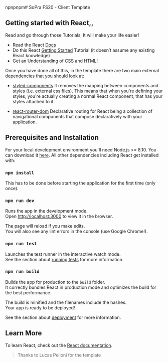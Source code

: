 npnpnpm# SoPra FS20 - Client Template

## Getting started with React,,

Read and go through those Tutorials, It will make your life easier!

- Read the React [Docs](https://reactjs.org/docs/getting-started.html)
- Do this React [Getting Started](https://reactjs.org/tutorial/tutorial.html) Tutorial (it doesn’t assume any existing React knowledge)
- Get an Understanding of [CSS](http://localhost:3000) and [HTML](https://www.w3schools.com/html/html_intro.asp)!

Once you have done all of this, in the template there are two main external dependencies that you should look at:

- [styled-components](https://www.styled-components.com/docs)
  It removes the mapping between components and styles (i.e. external css files). This means that when you're defining your styles, you're actually creating a normal React component, that has your styles attached to it
* [react-router-dom](https://reacttraining.com/react-router/web/guides/quick-start) Declarative routing for React being a collection of navigational components that compose declaratively with your application. 

<!-- ## IDE Recommendation
As a student, you have the possibility with [JetBrains](https://www.jetbrains.com/student/) to obtain a free individual license and have access to several IDEs. 
We recommend you to use [WebStorm](https://www.jetbrains.com/webstorm/specials/webstorm/webstorm.html?gclid=EAIaIQobChMIyPOj5f723wIVqRXTCh3SKwtYEAAYASAAEgLtMvD_BwE&gclsrc=aw.ds) for your front-end. 
Once you have downloaded and installed it, you can add the following WebStorm plugins: 
> Go to Preferences > Plugins > Browse Repositories and look for: 
* [styled-components](https://plugins.jetbrains.com/plugin/9997-styled-components) (provides coding assistance like CSS Highlighting for Styled Components)
* [prettier](https://plugins.jetbrains.com/plugin/10456-prettier) (a smart code formatter)
* [Material Theme UI](https://plugins.jetbrains.com/plugin/8006-material-theme-ui) (Material Theme for Jetbrains IDEs, allowing a total customization of the IDE including Themes, Color Schemes, Icons and many other features.)


Feel free to use other IDEs (e.g. [VisualStudio](https://code.visualstudio.com/)) if you want.  -->

## Prerequisites and Installation

For your local development environment you'll need Node.js >= 8.10. You can download it [here](https://nodejs.org). All other dependencies including React get installed with:

### `npm install`

This has to be done before starting the application for the first time (only once).

### `npm run dev`

Runs the app in the development mode.<br>
Open [http://localhost:3000](http://localhost:3000) to view it in the browser.

The page will reload if you make edits.<br>
You will also see any lint errors in the console (use Google Chrome!).

### `npm run test`

Launches the test runner in the interactive watch mode.<br>
See the section about [running tests](https://facebook.github.io/create-react-app/docs/running-tests) for more information.

### `npm run build`

Builds the app for production to the `build` folder.<br>
It correctly bundles React in production mode and optimizes the build for the best performance.

The build is minified and the filenames include the hashes.<br>
Your app is ready to be deployed!

See the section about [deployment](https://facebook.github.io/create-react-app/docs/deployment) for more information.

## Learn More

To learn React, check out the [React documentation](https://reactjs.org/).


>Thanks to Lucas Pelloni for the template
